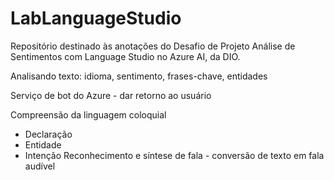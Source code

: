 # LabLanguageStudio
Repositório destinado às anotações do Desafio de Projeto Análise de Sentimentos com Language Studio no Azure AI, da DIO.

Analisando texto: idioma, sentimento, frases-chave, entidades

Serviço de bot do Azure - dar retorno ao usuário

Compreensão da linguagem coloquial
- Declaração
- Entidade
- Intenção
Reconhecimento e síntese de fala - conversão de texto em fala audível
